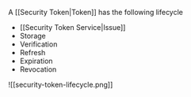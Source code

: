 A [[Security Token|Token]] has the following lifecycle

- [[Security Token Service|Issue]]
- Storage
- Verification
- Refresh
- Expiration
- Revocation

![[security-token-lifecycle.png]]
